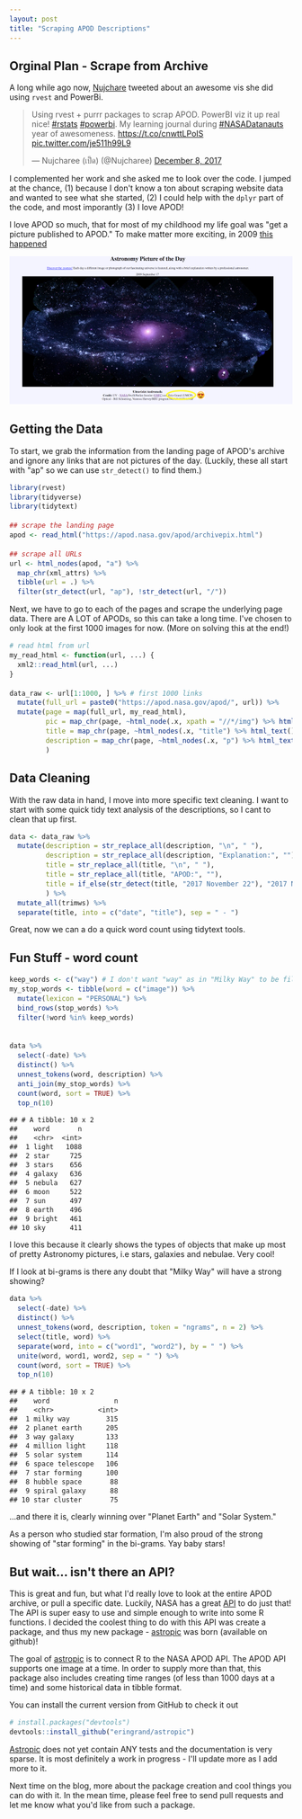 ```yaml
---
layout: post
title: "Scraping APOD Descriptions"
---
```


## Orginal Plan - Scrape from Archive

A long while ago now, [Nujchare](https://twitter.com/Nujcharee) tweeted about an awesome vis she did using `rvest` and PowerBi. 

<blockquote class="twitter-tweet" data-lang="en"><p lang="en" dir="ltr">Using rvest + purrr packages to scrap APOD. PowerBI viz it up real nice! <a href="https://twitter.com/hashtag/rstats?src=hash&amp;ref_src=twsrc%5Etfw">#rstats</a> <a href="https://twitter.com/hashtag/powerbi?src=hash&amp;ref_src=twsrc%5Etfw">#powerbi</a>. My learning journal during <a href="https://twitter.com/hashtag/NASADatanauts?src=hash&amp;ref_src=twsrc%5Etfw">#NASADatanauts</a> year of awesomeness.  <a href="https://t.co/cnwttLPoIS">https://t.co/cnwttLPoIS</a> <a href="https://t.co/je511h99L9">pic.twitter.com/je511h99L9</a></p>&mdash; Nujcharee (เป็ด) (@Nujcharee) <a href="https://twitter.com/Nujcharee/status/939257591431036929?ref_src=twsrc%5Etfw">December 8, 2017</a></blockquote>
<script async src="https://platform.twitter.com/widgets.js" charset="utf-8"></script>

I complemented her work and she asked me to look over the code. I jumped at the chance, (1) because I don't know a ton about scraping website data and wanted to see what she started, (2) I could help with the `dplyr` part of the code, and most imporantly (3) I love APOD!

I love APOD so much, that for most of my childhood my life goal was "get a picture published to APOD." To make matter more exciting, in 2009 [this happened](https://apod.nasa.gov/apod/ap090917.html)

![](../images/apod_me.png)

## Getting the Data

To start, we grab the information from the landing page of APOD's archive and ignore any links that are not pictures of the day. (Luckily, these all start with "ap" so we can use `str_detect()` to find them.)


```r
library(rvest)
library(tidyverse)
library(tidytext)

## scrape the landing page
apod <- read_html("https://apod.nasa.gov/apod/archivepix.html")

## scrape all URLs
url <- html_nodes(apod, "a") %>% 
  map_chr(xml_attrs) %>%
  tibble(url = .) %>%
  filter(str_detect(url, "ap"), !str_detect(url, "/"))
```


Next, we have to go to each of the pages and scrape the underlying page data. There are A LOT of APODs, so this can take a long time. I've chosen to only look at the first 1000 images for now. (More on solving this at the end!)

```r
# read html from url
my_read_html <- function(url, ...) {
  xml2::read_html(url, ...)
}

data_raw <- url[1:1000, ] %>% # first 1000 links
  mutate(full_url = paste0("https://apod.nasa.gov/apod/", url)) %>%
  mutate(page = map(full_url, my_read_html),
         pic = map_chr(page, ~html_node(.x, xpath = "//*/img") %>% html_attr("src")),
         title = map_chr(page, ~html_nodes(.x, "title") %>% html_text()),
         description = map_chr(page, ~html_nodes(.x, "p") %>% html_text() %>% .[str_detect(., "Ex")]) # descriptions start with "Explanation:"
         )
```


## Data Cleaning

With the raw data in hand, I move into more specific text cleaning. I want to start with some quick tidy text analysis of the descriptions, so I cant to clean that up first.


```r
data <- data_raw %>% 
  mutate(description = str_replace_all(description, "\n", " "),
         description = str_replace_all(description, "Explanation:", ""),
         title = str_replace_all(title, "\n", " "),
         title = str_replace_all(title, "APOD:", ""),
         title = if_else(str_detect(title, "2017 November 22"), "2017 November 22 - Oumuamua Interstellar Asteroid", title)
         ) %>%
  mutate_all(trimws) %>%
  separate(title, into = c("date", "title"), sep = " - ")
```


Great, now we can a do a quick word count using tidytext tools.

## Fun Stuff - word count

```r
keep_words <- c("way") # I don't want "way" as in "Milky Way" to be filtered
my_stop_words <- tibble(word = c("image")) %>%
  mutate(lexicon = "PERSONAL") %>%
  bind_rows(stop_words) %>%
  filter(!word %in% keep_words)
  

data %>%
  select(-date) %>%
  distinct() %>%
  unnest_tokens(word, description) %>%
  anti_join(my_stop_words) %>%
  count(word, sort = TRUE) %>%
  top_n(10)
```

```
## # A tibble: 10 x 2
##    word       n
##    <chr>  <int>
##  1 light   1088
##  2 star     725
##  3 stars    656
##  4 galaxy   636
##  5 nebula   627
##  6 moon     522
##  7 sun      497
##  8 earth    496
##  9 bright   461
## 10 sky      411
```


I love this because it clearly shows the types of objects that make up most of pretty Astronomy pictures, i.e stars, galaxies and nebulae. Very cool! 


If I look at bi-grams is there any doubt that "Milky Way" will have a strong showing?

```r
data %>%
  select(-date) %>%
  distinct() %>%
  unnest_tokens(word, description, token = "ngrams", n = 2) %>%
  select(title, word) %>%
  separate(word, into = c("word1", "word2"), by = " ") %>%
  unite(word, word1, word2, sep = " ") %>%
  count(word, sort = TRUE) %>%
  top_n(10)
```

```
## # A tibble: 10 x 2
##    word                n
##    <chr>           <int>
##  1 milky way         315
##  2 planet earth      205
##  3 way galaxy        133
##  4 million light     118
##  5 solar system      114
##  6 space telescope   106
##  7 star forming      100
##  8 hubble space       88
##  9 spiral galaxy      88
## 10 star cluster       75
```

...and there it is, clearly winning over "Planet Earth" and "Solar System." 

As a person who studied star formation, I'm also proud of the strong showing of "star forming" in the bi-grams. Yay baby stars!

## But wait... isn't there an API?

This is great and fun, but what I'd really love to look at the entire APOD archive, or pull a specific date. Luckily, NASA has a great [API](https://github.com/nasa/apod-api) to do just that! The API is super easy to use and simple enough to write into some R functions. I decided the coolest thing to do with this API was create a package, and thus my new package - [astropic](https://github.com/eringrand/astropic) was born (available on github)!

The goal of [astropic](https://github.com/eringrand/astropic) is to connect R to the NASA APOD API. The APOD API supports one image at a time. In order to supply more than that, this package also includes creating time ranges (of less than 1000 days at a time) and some historical data in tibble format.

You can install the current version from GitHub to check it out

```r
# install.packages("devtools")
devtools::install_github("eringrand/astropic")
```

[Astropic](https://github.com/eringrand/astropic) does not yet contain ANY tests and the documentation is very sparse. It is most definitely a work in progress - I'll update more as I add more to it. 

Next time on the blog, more about the package creation and cool things you can do with it. In the mean time, please feel free to send pull requests and let me know what you'd like from such a package.

